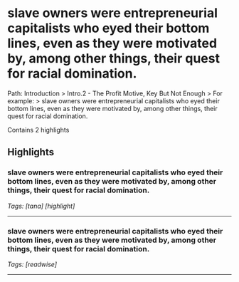 # slave owners were entrepreneurial capitalists who eyed their bottom lines, even as they were motivated by, among other things, their quest for racial domination.

Path: Introduction > Intro.2 - The Profit Motive, Key But Not Enough > For example: > slave owners were entrepreneurial capitalists who eyed their bottom lines, even as they were motivated by, among other things, their quest for racial domination.

Contains 2 highlights

## Highlights

### slave owners were entrepreneurial capitalists who eyed their bottom lines, even as they were motivated by, among other things, their quest for racial domination.  
*Tags: [tana] [highlight]*

---

### slave owners were entrepreneurial capitalists who eyed their bottom lines, even as they were motivated by, among other things, their quest for racial domination.  
*Tags: [readwise]*

---

